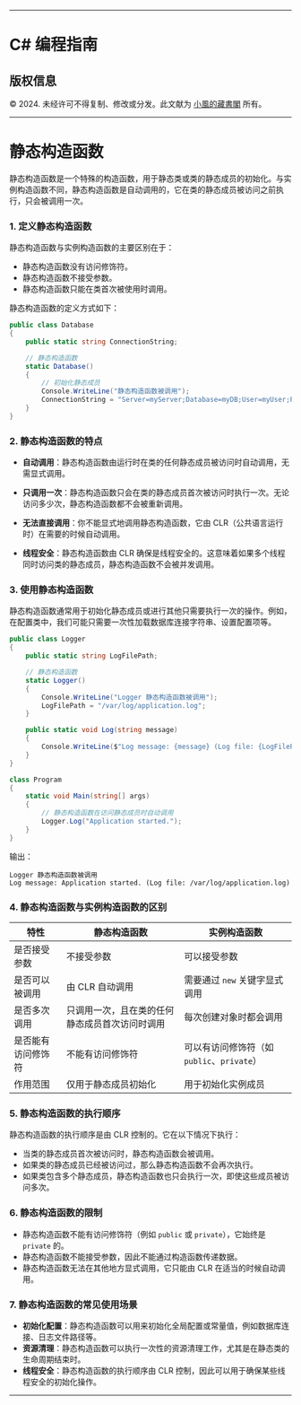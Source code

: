 
---

# C# 编程指南

## 版权信息

© 2024. 未经许可不得复制、修改或分发。此文献为 [小風的藏書閣](https://t.me/xfp2333) 所有。

---

# 静态构造函数

静态构造函数是一个特殊的构造函数，用于静态类或类的静态成员的初始化。与实例构造函数不同，静态构造函数是自动调用的，它在类的静态成员被访问之前执行，只会被调用一次。

### 1. 定义静态构造函数

静态构造函数与实例构造函数的主要区别在于：

- 静态构造函数没有访问修饰符。
- 静态构造函数不接受参数。
- 静态构造函数只能在类首次被使用时调用。

静态构造函数的定义方式如下：

```csharp
public class Database
{
    public static string ConnectionString;

    // 静态构造函数
    static Database()
    {
        // 初始化静态成员
        Console.WriteLine("静态构造函数被调用");
        ConnectionString = "Server=myServer;Database=myDB;User=myUser;Password=myPassword;";
    }
}
```

### 2. 静态构造函数的特点

- **自动调用**：静态构造函数由运行时在类的任何静态成员被访问时自动调用，无需显式调用。
  
- **只调用一次**：静态构造函数只会在类的静态成员首次被访问时执行一次。无论访问多少次，静态构造函数都不会被重新调用。

- **无法直接调用**：你不能显式地调用静态构造函数，它由 CLR（公共语言运行时）在需要的时候自动调用。

- **线程安全**：静态构造函数由 CLR 确保是线程安全的。这意味着如果多个线程同时访问类的静态成员，静态构造函数不会被并发调用。

### 3. 使用静态构造函数

静态构造函数通常用于初始化静态成员或进行其他只需要执行一次的操作。例如，在配置类中，我们可能只需要一次性加载数据库连接字符串、设置配置项等。

```csharp
public class Logger
{
    public static string LogFilePath;

    // 静态构造函数
    static Logger()
    {
        Console.WriteLine("Logger 静态构造函数被调用");
        LogFilePath = "/var/log/application.log";
    }

    public static void Log(string message)
    {
        Console.WriteLine($"Log message: {message} (Log file: {LogFilePath})");
    }
}

class Program
{
    static void Main(string[] args)
    {
        // 静态构造函数在访问静态成员时自动调用
        Logger.Log("Application started.");
    }
}
```

输出：

```
Logger 静态构造函数被调用
Log message: Application started. (Log file: /var/log/application.log)
```

### 4. 静态构造函数与实例构造函数的区别

| 特性                 | 静态构造函数                              | 实例构造函数                            |
|----------------------|-------------------------------------------|----------------------------------------|
| 是否接受参数         | 不接受参数                                | 可以接受参数                          |
| 是否可以被调用       | 由 CLR 自动调用                           | 需要通过 `new` 关键字显式调用         |
| 是否多次调用         | 只调用一次，且在类的任何静态成员首次访问时调用 | 每次创建对象时都会调用                 |
| 是否能有访问修饰符   | 不能有访问修饰符                          | 可以有访问修饰符（如 `public`、`private`） |
| 作用范围             | 仅用于静态成员初始化                      | 用于初始化实例成员                    |

### 5. 静态构造函数的执行顺序

静态构造函数的执行顺序是由 CLR 控制的。它在以下情况下执行：

- 当类的静态成员首次被访问时，静态构造函数会被调用。
- 如果类的静态成员已经被访问过，那么静态构造函数不会再次执行。
- 如果类包含多个静态成员，静态构造函数也只会执行一次，即使这些成员被访问多次。

### 6. 静态构造函数的限制

- 静态构造函数不能有访问修饰符（例如 `public` 或 `private`），它始终是 `private` 的。
- 静态构造函数不能接受参数，因此不能通过构造函数传递数据。
- 静态构造函数无法在其他地方显式调用，它只能由 CLR 在适当的时候自动调用。

### 7. 静态构造函数的常见使用场景

- **初始化配置**：静态构造函数可以用来初始化全局配置或常量值，例如数据库连接、日志文件路径等。
- **资源清理**：静态构造函数可以执行一次性的资源清理工作，尤其是在静态类的生命周期结束时。
- **线程安全**：静态构造函数的执行顺序由 CLR 控制，因此可以用于确保某些线程安全的初始化操作。

---
